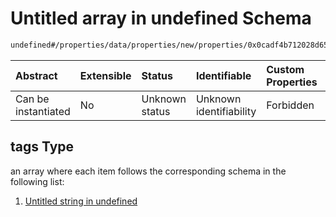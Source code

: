 # Untitled array in undefined Schema

```txt
undefined#/properties/data/properties/new/properties/0x0cadf4b712028d652d989c0470901ce99987e0894818efc3532e671d1d9b5564/properties/tags
```



| Abstract            | Extensible | Status         | Identifiable            | Custom Properties | Additional Properties | Access Restrictions | Defined In                                                                            |
| :------------------ | :--------- | :------------- | :---------------------- | :---------------- | :-------------------- | :------------------ | :------------------------------------------------------------------------------------ |
| Can be instantiated | No         | Unknown status | Unknown identifiability | Forbidden         | Allowed               | none                | [pool\_summary.schema.json\*](../out/pool_summary.schema.json "open original schema") |

## tags Type

an array where each item follows the corresponding schema in the following list:

1. [Untitled string in undefined](pool_summary-properties-data-properties-new-properties-0x0cadf4b712028d652d989c0470901ce99987e0894818efc3532e671d1d9b5564-properties-tags-items-0.md "check type definition")
